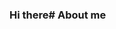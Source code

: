 ### Hi there# About me
<!--
My name is Raphael Hai Since I was a child, I was involved in marketing and sales management between people in person and by phone. And I reached the stage after 20 years of work in the field (42 years old) 
It's time to change professions and move on to programming the languages of computer science. I am currently in a learning phase and would love advice to help me grow in my new field. Happy to meet and good luck to all of us
